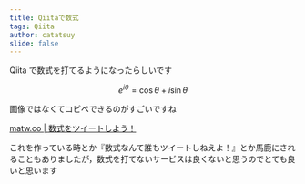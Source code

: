 ```yaml
---
title: Qiitaで数式
tags: Qiita
author: catatsuy
slide: false
---
```

Qiita で数式を打てるようになったらしいです

```math
e^{i\theta} = \cos\theta + i\sin\theta
```

画像ではなくてコピペできるのがすごいですね

[matw.co | 数式をツイートしよう！](https://matw.co/)

これを作っている時とか『数式なんて誰もツイートしねえよ！』とか馬鹿にされることもありましたが，数式を打てないサービスは良くないと思うのでとても良いと思います
